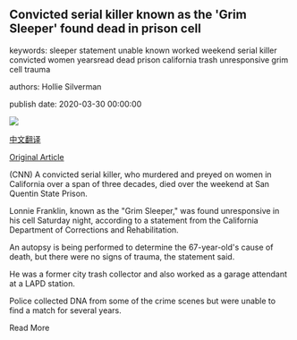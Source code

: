 ## Convicted serial killer known as the 'Grim Sleeper' found dead in prison cell

keywords: sleeper statement unable known worked weekend serial killer convicted women yearsread dead prison california trash unresponsive grim cell trauma

authors: Hollie Silverman

publish date: 2020-03-30 00:00:00

![](https://cdn.cnn.com/cnnnext/dam/assets/200329234320-grim-sleeper-lonnie-franklin-mugshot-super-tease.jpg)

[中文翻译](Convicted%20serial%20killer%20known%20as%20the%20%27Grim%20Sleeper%27%20found%20dead%20in%20prison%20cell_zh.md)

[Original Article](https://edition.cnn.com/2020/03/30/us/grim-sleeper-dies-death-row/index.html)

(CNN) A convicted serial killer, who murdered and preyed on women in California over a span of three decades, died over the weekend at San Quentin State Prison.

Lonnie Franklin, known as the "Grim Sleeper," was found unresponsive in his cell Saturday night, according to a statement from the California Department of Corrections and Rehabilitation.

An autopsy is being performed to determine the 67-year-old's cause of death, but there were no signs of trauma, the statement said.

He was a former city trash collector and also worked as a garage attendant at a LAPD station.

Police collected DNA from some of the crime scenes but were unable to find a match for several years.

Read More